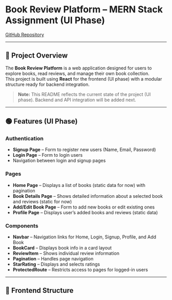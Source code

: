 # Book Review Platform – MERN Stack Assignment (UI Phase)

[GitHub Repository](https://github.com/ravitharun/Book-Review-Platform.git)

---

## 📌 Project Overview
The **Book Review Platform** is a web application designed for users to explore books, read reviews, and manage their own book collection.  
This project is built using **React** for the frontend (UI phase) with a modular structure ready for backend integration.

> **Note:** This README reflects the current state of the project (UI phase). Backend and API integration will be added next.

---

## 🟢 Features (UI Phase)

### Authentication
- **Signup Page** – Form to register new users (Name, Email, Password)
- **Login Page** – Form to login users
- Navigation between login and signup pages

### Pages
- **Home Page** – Displays a list of books (static data for now) with pagination
- **Book Details Page** – Shows detailed information about a selected book and reviews (static for now)
- **Add/Edit Book Page** – Form to add new books or edit existing ones
- **Profile Page** – Displays user’s added books and reviews (static data)

### Components
- **Navbar** – Navigation links for Home, Login, Signup, Profile, and Add Book
- **BookCard** – Displays book info in a card layout
- **ReviewItem** – Shows individual review information
- **Pagination** – Handles page navigation
- **StarRating** – Displays and selects ratings
- **ProtectedRoute** – Restricts access to pages for logged-in users

---

## 📂 Frontend Structure

